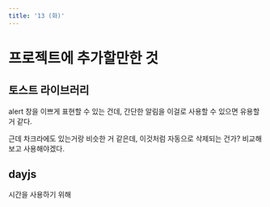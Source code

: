 ```yaml
---
title: '13 (화)'
---
```


# 프로젝트에 추가할만한 것

## 토스트 라이브러리
alert 창을 이쁘게 표현할 수 있는 건데, 간단한 알림을 이걸로 사용할 수 있으면 유용할 거 같다.

근데 차크라에도 있는거랑 비슷한 거 같은데, 이것처럼 자동으로 삭제되는 건가? 비교해보고 사용해야겠다.

## dayjs
시간을 사용하기 위해

